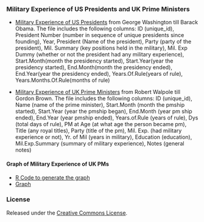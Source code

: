 ### Military Experience of US Presidents and UK Prime Ministers

* [Military Experience of US Presidents](USPresMilExp.csv) from George Washington till Barack Obama. The file includes the following columns: ID (unique_id), President Number (number in sequence of unique presidents since founding), Year, President (Name of the president), Party (party of the president), Mil. Summary (key positions held in the military), Mil. Exp Dummy (whether or not the president had any military experience), Start.Month(month the presidency started), Start.Year(year the presidency started), End.Month(month the presidency ended), End.Year(year the presidency ended), Years.Of.Rule(years of rule), Years.Months.Of.Rule(months of rule)

* [Military Experience of UK Prime Ministers](UKPMMilExp.csv) from Robert Walpole till Gordon Brown. The file includes the following columns: ID (unique_id), Name (name of the prime minister), Start.Month (month the pmship started), Start.Year (year the pmship began), End.Month (year pm ship ended), End.Year (year pmship ended), Years.of.Rule (years of rule), Dys (total days of rule), PM at Age (at what age the person became pm), Title (any royal titles), Party (title of the pm), Mil. Exp. (had military experience or not), Yr. of Mil (years in  military), Education (education), Mil.Exp.Summary (summary of military experience), Notes (general notes)

#### Graph of Military Experience of UK PMs
* [R Code to generate the graph](mil_plots.R)
* [Graph](ukmil.pdf)

### License
Released under the [Creative Commons License](License.md).
